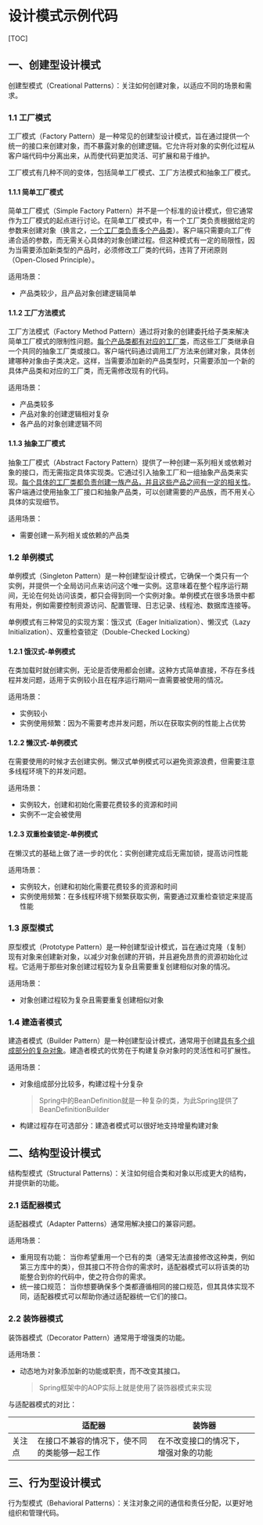 # 设计模式示例代码

[TOC]



## 一、创建型设计模式

创建型模式（Creational Patterns）：关注如何创建对象，以适应不同的场景和需求。



### 1.1 工厂模式

工厂模式（Factory Pattern）是一种常见的创建型设计模式，旨在通过提供一个统一的接口来创建对象，而不暴露对象的创建逻辑。它允许将对象的实例化过程从客户端代码中分离出来，从而使代码更加灵活、可扩展和易于维护。

工厂模式有几种不同的变体，包括简单工厂模式、工厂方法模式和抽象工厂模式。



#### 1.1.1 简单工厂模式

简单工厂模式（Simple Factory Pattern）并不是一个标准的设计模式，但它通常作为工厂模式的起点进行讨论。在简单工厂模式中，有一个工厂类负责根据给定的参数来创建对象（换言之，<u>一个工厂类负责多个产品类</u>）。客户端只需要向工厂传递合适的参数，而无需关心具体的对象创建过程。但这种模式有一定的局限性，因为当需要添加新类型的产品时，必须修改工厂类的代码，违背了开闭原则（Open-Closed Principle）。

适用场景：

-   产品类较少，且产品对象创建逻辑简单



#### 1.1.2 工厂方法模式

工厂方法模式（Factory Method Pattern）通过将对象的创建委托给子类来解决简单工厂模式的限制性问题。<u>每个产品类都有对应的工厂类</u>，而这些工厂类继承自一个共同的抽象工厂类或接口。客户端代码通过调用工厂方法来创建对象，具体创建哪种对象由子类决定。这样，当需要添加新的产品类型时，只需要添加一个新的具体产品类和对应的工厂类，而无需修改现有的代码。

适用场景：

-   产品类较多
-   产品对象的创建逻辑相对复杂
-   各产品的对象创建逻辑不同



#### 1.1.3 抽象工厂模式

抽象工厂模式（Abstract Factory Pattern）提供了一种创建一系列相关或依赖对象的接口，而无需指定具体实现类。它通过引入抽象工厂和一组抽象产品类来实现。<u>每个具体的工厂类都负责创建一族产品，并且这些产品之间有一定的相关性</u>。客户端通过使用抽象工厂接口和抽象产品类，可以创建需要的产品族，而不用关心具体的实现细节。

适用场景：

-   需要创建一系列相关或依赖的产品类



### 1.2 单例模式

单例模式（Singleton Pattern）是一种创建型设计模式，它确保一个类只有一个实例，并提供一个全局访问点来访问这个唯一实例。这意味着在整个程序运行期间，无论在何处访问该类，都只会得到同一个实例对象。单例模式在很多场景中都有用处，例如需要控制资源访问、配置管理、日志记录、线程池、数据库连接等。

单例模式有三种常见的实现方案：饿汉式（Eager Initialization）、懒汉式（Lazy Initialization）、双重检查锁定（Double-Checked Locking）



#### 1.2.1 饿汉式-单例模式

在类加载时就创建实例，无论是否使用都会创建。这种方式简单直接，不存在多线程并发问题，适用于实例较小且在程序运行期间一直需要被使用的情况。

适用场景：

-   实例较小
-   实例使用频繁：因为不需要考虑并发问题，所以在获取实例的性能上占优势



#### 1.2.2 懒汉式-单例模式

在需要使用的时候才去创建实例。懒汉式单例模式可以避免资源浪费，但需要注意多线程环境下的并发问题。

适用场景：

-   实例较大，创建和初始化需要花费较多的资源和时间
-   实例不一定会被使用



#### 1.2.3 双重检查锁定-单例模式

在懒汉式的基础上做了进一步的优化：实例创建完成后无需加锁，提高访问性能

适用场景：

-   实例较大，创建和初始化需要花费较多的资源和时间
-   实例使用频繁：在多线程环境下频繁获取实例，需要通过双重检查锁定来提高性能



### 1.3 原型模式

原型模式（Prototype Pattern）是一种创建型设计模式，旨在通过克隆（复制）现有对象来创建新对象，以减少对象创建的开销，并且避免昂贵的资源初始化过程。它适用于那些对象创建过程较为复杂且需要重复创建相似对象的情况。

适用场景：

-   对象创建过程较为复杂且需要重复创建相似对象



### 1.4 建造者模式

建造者模式（Builder Pattern）是一种创建型设计模式，通常用于创建<u>具有多个组成部分的复杂对象</u>。建造者模式的优势在于构建复杂对象时的灵活性和可扩展性。

适用场景：

-   对象组成部分比较多，构建过程十分复杂

    >   Spring中的BeanDefinition就是一种复杂的类，为此Spring提供了BeanDefinitionBuilder

-   构建过程存在可选部分：建造者模式可以很好地支持增量构建对象



## 二、结构型设计模式

结构型模式（Structural Patterns）：关注如何组合类和对象以形成更大的结构，并提供新的功能。



### 2.1 适配器模式

适配器模式（Adapter Patterns）通常用解决接口的兼容问题。

适用场景：

-   重用现有功能： 当你希望重用一个已有的类（通常无法直接修改这种类，例如第三方库中的类），但其接口不符合你的需求时，适配器模式可以将该类的功能整合到你的代码中，使之符合你的需求。
-   统一接口规范： 当你想要确保多个类都遵循相同的接口规范，但其具体实现不同，适配器模式可以帮助你通过适配器统一它们的接口。



### 2.2 装饰器模式

装饰器模式（Decorator Pattern）通常用于增强类的功能。

适用场景：

-   动态地为对象添加新的功能或职责，而不改变其接口。

    >   Spring框架中的AOP实际上就是使用了装饰器模式来实现

与适配器模式的对比：

|        | 适配器                                       | 装饰器                               |
| ------ | -------------------------------------------- | ------------------------------------ |
| 关注点 | 在接口不兼容的情况下，使不同的类能够一起工作 | 在不改变接口的情况下，增强对象的功能 |



## 三、行为型设计模式

行为型模式（Behavioral Patterns）：关注对象之间的通信和责任分配，以更好地组织和管理代码。

